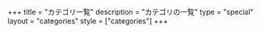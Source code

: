 +++
title = "カテゴリ一覧"
description = "カテゴリの一覧"
type = "special"
layout = "categories"
style = ["categories"]
+++